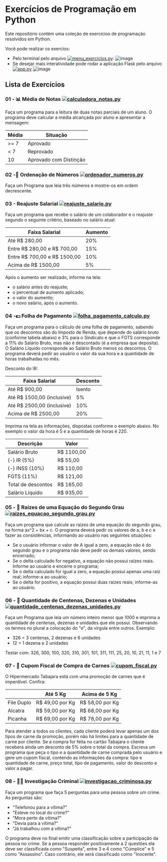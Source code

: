 # Exercícios de Programação em Python

Este repositório contém uma coleção de exercícios de programação resolvidos em Python.

Você pode realizar os exercíos:
- Pelo terminal pelo arquivo [![menu_exercicios.py](https://img.shields.io/badge/menu_exercicios.py-View-green)](menu_exercicios.py):
  ![image](https://github.com/EvelynLopesSS/Lista-de-Exercicios/assets/113462824/d7038cfe-60da-4174-a3fb-2794fb8acb65)
- Se desejar mais interatividade pode rodar a aplicação Flask pelo arquivo   [![app.py](https://img.shields.io/badge/app.py-View-green)](app.py)
  ![image](https://github.com/EvelynLopesSS/Lista-de-Exercicios/assets/113462824/af2c0e79-4a88-4d91-9f3f-1556d9b9f7a5)

## Lista de Exercícios

### 01 - 📊 Média de Notas [![calculadora_notas.py](https://img.shields.io/badge/calculadora__notas.py-View-green)](calculadora_notas.py)

Faça um programa para a leitura de duas notas parciais de um aluno. O programa deve calcular a média alcançada por aluno e apresentar a mensagem:

| Média | Situação                |
|-------|-------------------------|
| >= 7  | Aprovado                |
| < 7   | Reprovado               |
| 10    | Aprovado com Distinção |



### 02 -🔢 Ordenação de Números [![ordenador_numeros.py](https://img.shields.io/badge/ordenador__numeros.py-View-green)](ordenador_numeros.py)


Faça um Programa que leia três números e mostre-os em ordem decrescente.


### 03 - Reajuste Salarial [![reajuste_salario.py](https://img.shields.io/badge/reajuste__salario.py-View-green)](reajuste_salario.py)


Faça um programa que recebe o salário de um colaborador e o reajuste segundo o seguinte critério, baseado no salário atual:

| Faixa Salarial         | Aumento |
|------------------------|---------|
| Até R$ 280,00          | 20%     |
| Entre R$ 280,00 e R$ 700,00 | 15% |
| Entre R$ 700,00 e R$ 1500,00 | 10% |
| Acima de R$ 1500,00    | 5%      |

Após o aumento ser realizado, informe na tela:
- o salário antes do reajuste;
- o percentual de aumento aplicado;
- o valor do aumento;
- o novo salário, após o aumento.


### 04 -💵 Folha de Pagamento [![folha_pagamento_calculo.py](https://img.shields.io/badge/folha__pagamento__calculo.py-View-green)](folha_pagamento_calculo.py)


Faça um programa para o cálculo de uma folha de pagamento, sabendo que os descontos são do Imposto de Renda, que depende do salário bruto (conforme tabela abaixo) e 3% para o Sindicato e que o FGTS corresponde a 11% do Salário Bruto, mas não é descontado (é a empresa que deposita). O Salário Líquido corresponde ao Salário Bruto menos os descontos. O programa deverá pedir ao usuário o valor da sua hora e a quantidade de horas trabalhadas no mês.

Desconto do IR:

| Faixa Salarial                 | Desconto |
|--------------------------------|----------|
| Até R$ 900,00                  | Isento   |
| Até R$ 1500,00 (inclusive)     | 5%       |
| Até R$ 2500,00 (inclusive)     | 10%      |
| Acima de R$ 2500,00            | 20%      |


Imprima na tela as informações, dispostas conforme o exemplo abaixo. No exemplo o valor da hora é 5 e a quantidade de horas é 220.

| Descrição                | Valor        |
|--------------------------|--------------|
| Salário Bruto            | R$ 1100,00   |
| (-) IR (5%)              | R$ 55,00     |
| (-) INSS (10%)           | R$ 110,00    |
| FGTS (11%)               | R$ 121,00    |
| Total de descontos       | R$ 165,00    |
| Salário Líquido          | R$ 935,00    |


### 05 - 🧮 Raízes de uma Equação do Segundo Grau [![raizes_equacao_segundo_grau.py](https://img.shields.io/badge/raizes__equacao__segundo__grau.py-View-green)](raizes_equacao_segundo_grau.py)


Faça um programa que calcule as raízes de uma equação do segundo grau, na forma ax^2 + bx + c. O programa deverá pedir os valores de a, b e c e fazer as consistências, informando ao usuário nas seguintes situações:

- Se o usuário informar o valor de A igual a zero, a equação não é do segundo grau e o programa não deve pedir os demais valores, sendo encerrado;
- Se o delta calculado for negativo, a equação não possui raízes reais. Informe ao usuário e encerre o programa;
- Se o delta calculado for igual a zero, a equação possui apenas uma raiz real; informe-a ao usuário;
- Se o delta for positivo, a equação possui duas raízes reais; informe-as ao usuário.



### 06 - 🔢 Quantidade de Centenas, Dezenas e Unidades [![quantidade_centenas_dezenas_unidades.py](https://img.shields.io/badge/quantidade__centenas__dezenas__unidades.py-View-green)](quantidade_centenas_dezenas_unidades.py)


Faça um Programa que leia um número inteiro menor que 1000 e imprima a quantidade de centenas, dezenas e unidades que ele possui. Observando os termos no plural a colocação do "e", da vírgula entre outros. Exemplo:
- 326 = 3 centenas, 2 dezenas e 6 unidades
- 12 = 1 dezena e 2 unidades

Testar com: 326, 300, 100, 320, 310, 301, 101, 311, 111, 25, 20, 10, 21, 11, 1 e 7


### 07 - 🧾 Cupom Fiscal de Compra de Carnes [![cupom_fiscal.py](https://img.shields.io/badge/cupom__fiscal.py-View-green)](cupom_fiscal.py)


O Hipermercado Tabajara está com uma promoção de carnes que é imperdível. Confira:

|                          | Até 5 Kg         | Acima de 5 Kg    |
|--------------------------|------------------|------------------|
| File Duplo               | R$ 49,00 por Kg  | R$ 58,00 por Kg  |
| Alcatra                  | R$ 59,00 por Kg  | R$ 68,00 por Kg  |
| Picanha                  | R$ 69,00 por Kg  | R$ 78,00 por Kg  |

Para atender a todos os clientes, cada cliente poderá levar apenas um dos tipos de carne da promoção, porém não há limites para a quantidade de carne por cliente. Se a compra for feita no cartão Tabajara o cliente receberá ainda um desconto de 5% sobre o total da compra. Escreva um programa que peça o tipo e a quantidade de carne comprada pelo usuário e gere um cupom fiscal, contendo as informações da compra: tipo e quantidade de carne, preço total, tipo de pagamento, valor do desconto e valor a pagar.


### 08 - 🕵️‍♂️ Investigação Criminal [![investigacao_criminosa.py](https://img.shields.io/badge/investigacao__criminosa.py-View-green)](investigacao_criminosa.py)


Faça um programa que faça 5 perguntas para uma pessoa sobre um crime. As perguntas são:
- "Telefonou para a vítima?"
- "Esteve no local do crime?"
- "Mora perto da vítima?"
- "Devia para a vítima?"
- "Já trabalhou com a vítima?"

O programa deve no final emitir uma classificação sobre a participação da pessoa no crime. Se a pessoa responder positivamente a 2 questões ela deve ser classificada como "Suspeita", entre 3 e 4 como "Cúmplice" e 5 como "Assassino". Caso contrário, ele será classificado como "Inocente".




